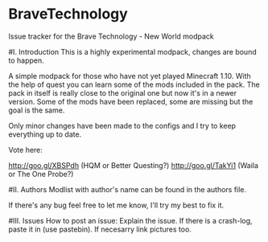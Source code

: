 # BraveTechnology
Issue tracker for the Brave Technology - New World modpack

#I. Introduction
This is a highly experimental modpack, changes are bound to happen.

A simple modpack for those who have not yet played Minecraft 1.10. With the help of quest you can learn some of the mods included in the pack. The pack in itself is really close to the original one but now it's in a newer version. Some of the mods have been replaced, some are missing but the goal is the same.

Only minor changes have been made to the configs and I try to keep everything up to date.

Vote here:

http://goo.gl/XBSPdh (HQM or Better Questing?)
http://goo.gl/TakYi1 (Waila or The One Probe?)

#II. Authors
Modlist with author's name can be found in the authors file.

If there's any bug feel free to let me know, I'll try my best to fix it.

#III. Issues
How to post an issue:
     Explain the issue.
     If there is a crash-log, paste it in (use pastebin).
     If necesarry link pictures too.
